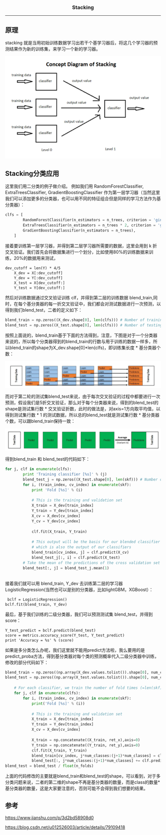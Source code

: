 ### <center>Stacking
***
## 原理

stacking 就是当用初始训练数据学习出若干个基学习器后，将这几个学习器的预测结果作为新的训练集，来学习一个新的学习器。

![image-20200430150603850](images/image-20200430150603850.png)



## Stacking分类应用

这里我们用二分类的例子做介绍。 例如我们用 RandomForestClassifier, ExtraTreesClassifier, GradientBoostingClassifier 作为第一层学习器（当然这里我们可以添加更多的分类器，也可以用不同的特征组合但是同样的学习方法作为基分类器）：

```python
clfs = [
        RandomForestClassifier(n_estimators = n_trees, criterion = 'gini'),
        ExtraTreesClassifier(n_estimators = n_trees * 2, criterion = 'gini'),
        GradientBoostingClassifier(n_estimators = n_trees),
    ]
```

接着要训练第一层学习器，并得到第二层学习器所需要的数据，这里会用到 k 折交叉验证。我们首先会将数据集进行一个划分，比如使用80%的训练数据来训练，20%的数据用来测试，

```
dev_cutoff = len(Y) * 4/5
    X_dev = X[:dev_cutoff]
    Y_dev = Y[:dev_cutoff]
    X_test = X[dev_cutoff:]
    Y_test = Y[dev_cutoff:]
```

然后对训练数据通过交叉验证训练 clf，并得到第二层的训练数据 blend_train,同时，在每个基分类器的每一折交叉验证中，我们都会对测试数据进行一次预测，以得到我们blend_test，二者的定义如下：

```python
blend_train = np.zeros((X_dev.shape[0], len(clfs))) # Number of training data x Number of classifiers
blend_test = np.zeros((X_test.shape[0], len(clfs))) # Number of testing data x Number of classifiers
```

按照上面说的，blend_train基于下面的方法得到，注意，下图是对于一个分类器来说的，所以每个分类器得到的blend_train的行数与用于训练的数据一样多，所以blend_train的shape为X_dev.shape[0]*len(clfs)，即训练集长度 * 基分类器个数：

![image-20200430150946784](images/image-20200430150946784.png)

而对于第二轮的测试集blend_test来说，由于每次交叉验证的过程中都要进行一次预测，假设我们是5折交叉验证，那么对于每个分类器来说，得到的blend_test的shape是测试集行数 * 交叉验证折数，此时的做法是，对axis=1方向取平均值，以得到测试集行数 * 1 的测试数据，所以总的blend_test就是测试集行数 * 基分类器个数，可以跟blend_train保持一致：

![image-20200430151036967](images/image-20200430151036967.png)

得到blend_train 和 blend_test的代码如下：

```python
for j, clf in enumerate(clfs):
        print 'Training classifier [%s]' % (j)
        blend_test_j = np.zeros((X_test.shape[0], len(skf))) # Number of testing data x Number of folds , we will take the mean of the predictions later
        for i, (train_index, cv_index) in enumerate(skf):
            print 'Fold [%s]' % (i)
            
            # This is the training and validation set
            X_train = X_dev[train_index]
            Y_train = Y_dev[train_index]
            X_cv = X_dev[cv_index]
            Y_cv = Y_dev[cv_index]
            
            clf.fit(X_train, Y_train)
            
            # This output will be the basis for our blended classifier to train against,
            # which is also the output of our classifiers
            blend_train[cv_index, j] = clf.predict(X_cv)
            blend_test_j[:, i] = clf.predict(X_test)
        # Take the mean of the predictions of the cross validation set
        blend_test[:, j] = blend_test_j.mean(1)
    
```

接着我们就可以用 blend_train, Y_dev 去训练第二层的学习器 LogisticRegression(当然也可以是别的分类器，比如lightGBM，XGBoost）：

```
 bclf = LogisticRegression()
bclf.fit(blend_train, Y_dev)
```

最后，基于我们训练的二级分类器，我们可以预测测试集 blend_test，并得到 score：

```
Y_test_predict = bclf.predict(blend_test)
score = metrics.accuracy_score(Y_test, Y_test_predict)
print 'Accuracy = %s' % (score)
```

如果是多分类怎么办呢，我们这里就不能用predict方法啦，我么要用的是predict_proba方法，得到基分类器对每个类的预测概率代入二级分类器中训练，修改的部分代码如下：

```python
blend_train = np.zeros((np.array(X_dev.values.tolist()).shape[0], num_classes*len(clfs)),dtype=np.float32)  # Number of training data x Number of classifiers
blend_test = np.zeros((np.array(X_test.values.tolist()).shape[0], num_classes*len(clfs)),dtype=np.float32)  # Number of testing data x Number of classifiers

    # For each classifier, we train the number of fold times (=len(skf))
    for j, clf in enumerate(clfs):
        for i, (train_index, cv_index) in enumerate(skf):
            print('Fold [%s]' % (i))

            # This is the training and validation set
            X_train = X_dev[train_index]
            Y_train = Y_dev[train_index]
            X_cv = X_dev[cv_index]

            X_train = np.concatenate((X_train, ret_x),axis=0)
            Y_train = np.concatenate((Y_train, ret_y),axis=0)
            clf.fit(X_train, Y_train)
            blend_train[cv_index, j*num_classes:(j+1)*num_classes] = clf.predict_proba(X_cv)
            blend_test[:, j*num_classes:(j+1)*num_classes] += clf.predict_proba(X_test)
blend_test = blend_test / float(n_folds)
```

上面的代码修改的主要就是blend_train和blend_test的shape，可以看到，对于多分类问题来说，二者的第二维的shape不再是基分类器的数量，而是class的数量*基分类器的数量，这是大家要注意的，否则可能不会得到我们想要的结果。

## 参考

https://www.jianshu.com/p/3d2bd58908d0

https://blog.csdn.net/u012526003/article/details/79109418